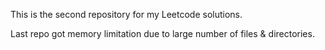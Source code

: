 This is the second repository for my Leetcode solutions.


Last repo got memory limitation due to large number of files & directories.
